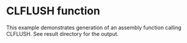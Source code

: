 # CLFLUSH function
This example demonstrates generation of an assembly function calling CLFLUSH.
See result directory for the output.
